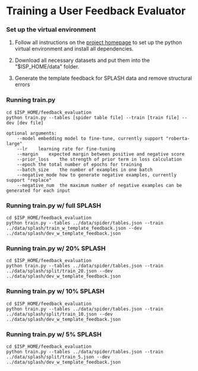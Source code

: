 # Training a User Feedback Evaluator
### Set up the virtual environment

1. Follow all instructions on the [project homepage](https://github.com/hyan5/Learning_to_Simulate_NL_Feedback/tree/main) to set up the python virtual environment and install all dependencies.

2. Download all necessary datasets and put them into the "$ISP_HOME/data" folder.

3. Generate the template feedback for SPLASH data and remove structural errors

### Running train.py
```
cd $ISP_HOME/feedback_evaluation
python train.py --tables [spider table file] --train [train file] --dev [dev file]

optional arguments:
	--model	embedding model to fine-tune, currently support "roberta-large"
	--lr	learning rate for fine-tuning
	--margin	expected margin between positive and negative score
	--prior_loss	the strength of prior term in loss calculation
	--epoch	the total number of epochs for training
	--batch_size	the number of examples in one batch
	--negative_mode	how to generate negative examples, currently support "replace"
	--negative_num	the maximum number of negative examples can be generated for each input
```
### Running train.py w/ full SPLASH
```
cd $ISP_HOME/feedback_evaluation
python train.py --tables ../data/spider/tables.json --train ../data/splash/train_w_template_feedback.json --dev ../data/splash/dev_w_template_feedback.json
```
### Running train.py w/ 20% SPLASH
```
cd $ISP_HOME/feedback_evaluation
python train.py --tables ../data/spider/tables.json --train ../data/splash/split/train_20.json --dev ../data/splash/dev_w_template_feedback.json
```
### Running train.py w/ 10% SPLASH
```
cd $ISP_HOME/feedback_evaluation
python train.py --tables ../data/spider/tables.json --train ../data/splash/split/train_10.json --dev ../data/splash/dev_w_template_feedback.json
```
### Running train.py w/ 5% SPLASH
```
cd $ISP_HOME/feedback_evaluation
python train.py --tables ../data/spider/tables.json --train ../data/splash/split/train_5.json --dev ../data/splash/dev_w_template_feedback.json
```